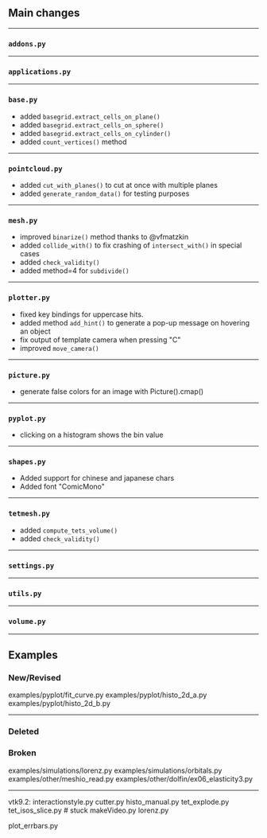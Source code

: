 ## Main changes

---
### `addons.py`

---
### `applications.py`

---
### `base.py`
- added `basegrid.extract_cells_on_plane()`
- added `basegrid.extract_cells_on_sphere()`
- added `basegrid.extract_cells_on_cylinder()`
- added `count_vertices()` method

---
### `pointcloud.py`
- added `cut_with_planes()` to cut at once with multiple planes
- added `generate_random_data()` for testing purposes

---
### `mesh.py`
- improved `binarize()` method thanks to @vfmatzkin
- added `collide_with()` to fix crashing of `intersect_with()` in special cases
- added `check_validity()`
- added method=4 for `subdivide()`

---
### `plotter.py`
- fixed key bindings for uppercase hits.
- added method `add_hint()` to generate a pop-up message on hovering an object
- fix output of template camera when pressing "C"
- improved `move_camera()`

---
### `picture.py`
-  generate false colors for an image with Picture().cmap()

---
### `pyplot.py`
- clicking on a histogram shows the bin value

---
### `shapes.py`
- Added support for chinese and japanese chars
- Added font "ComicMono"

---
### `tetmesh.py`
- added `compute_tets_volume()`
- added `check_validity()`


---
### `settings.py`

---
### `utils.py`

---
### `volume.py`

-------------------------
## Examples

### New/Revised
examples/pyplot/fit_curve.py
examples/pyplot/histo_2d_a.py
examples/pyplot/histo_2d_b.py

-------------------------
### Deleted

### Broken
examples/simulations/lorenz.py
examples/simulations/orbitals.py
examples/other/meshio_read.py
examples/other/dolfin/ex06_elasticity3.py

-------------------------
vtk9.2:
interactionstyle.py
cutter.py
histo_manual.py
tet_explode.py
tet_isos_slice.py # stuck
makeVideo.py
lorenz.py

plot_errbars.py



